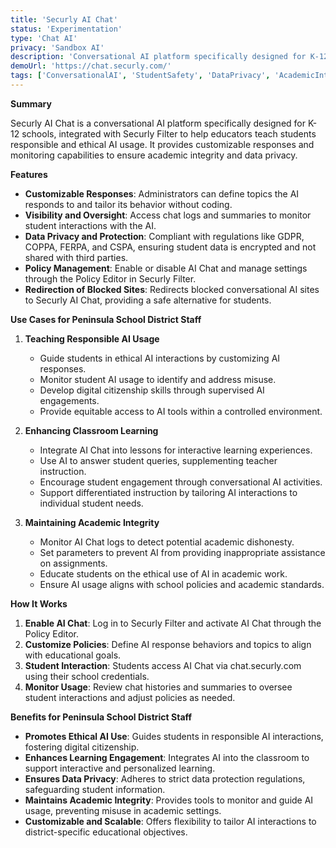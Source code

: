 ```yaml
---
title: 'Securly AI Chat'
status: 'Experimentation'
type: 'Chat AI'
privacy: 'Sandbox AI'
description: 'Conversational AI platform specifically designed for K-12 schools'
demoUrl: 'https://chat.securly.com/'
tags: ['ConversationalAI', 'StudentSafety', 'DataPrivacy', 'AcademicIntegrity']
---
```


**Summary**

Securly AI Chat is a conversational AI platform specifically designed for K-12 schools, integrated with Securly Filter to help educators teach students responsible and ethical AI usage. It provides customizable responses and monitoring capabilities to ensure academic integrity and data privacy.

**Features**

- **Customizable Responses**: Administrators can define topics the AI responds to and tailor its behavior without coding.
- **Visibility and Oversight**: Access chat logs and summaries to monitor student interactions with the AI.
- **Data Privacy and Protection**: Compliant with regulations like GDPR, COPPA, FERPA, and CSPA, ensuring student data is encrypted and not shared with third parties.
- **Policy Management**: Enable or disable AI Chat and manage settings through the Policy Editor in Securly Filter.
- **Redirection of Blocked Sites**: Redirects blocked conversational AI sites to Securly AI Chat, providing a safe alternative for students.

**Use Cases for Peninsula School District Staff**

1. **Teaching Responsible AI Usage**

   - Guide students in ethical AI interactions by customizing AI responses.
   - Monitor student AI usage to identify and address misuse.
   - Develop digital citizenship skills through supervised AI engagements.
   - Provide equitable access to AI tools within a controlled environment.

2. **Enhancing Classroom Learning**

   - Integrate AI Chat into lessons for interactive learning experiences.
   - Use AI to answer student queries, supplementing teacher instruction.
   - Encourage student engagement through conversational AI activities.
   - Support differentiated instruction by tailoring AI interactions to individual student needs.

3. **Maintaining Academic Integrity**
   - Monitor AI Chat logs to detect potential academic dishonesty.
   - Set parameters to prevent AI from providing inappropriate assistance on assignments.
   - Educate students on the ethical use of AI in academic work.
   - Ensure AI usage aligns with school policies and academic standards.

**How It Works**

1. **Enable AI Chat**: Log in to Securly Filter and activate AI Chat through the Policy Editor.
2. **Customize Policies**: Define AI response behaviors and topics to align with educational goals.
3. **Student Interaction**: Students access AI Chat via chat.securly.com using their school credentials.
4. **Monitor Usage**: Review chat histories and summaries to oversee student interactions and adjust policies as needed.

**Benefits for Peninsula School District Staff**

- **Promotes Ethical AI Use**: Guides students in responsible AI interactions, fostering digital citizenship.
- **Enhances Learning Engagement**: Integrates AI into the classroom to support interactive and personalized learning.
- **Ensures Data Privacy**: Adheres to strict data protection regulations, safeguarding student information.
- **Maintains Academic Integrity**: Provides tools to monitor and guide AI usage, preventing misuse in academic settings.
- **Customizable and Scalable**: Offers flexibility to tailor AI interactions to district-specific educational objectives.
